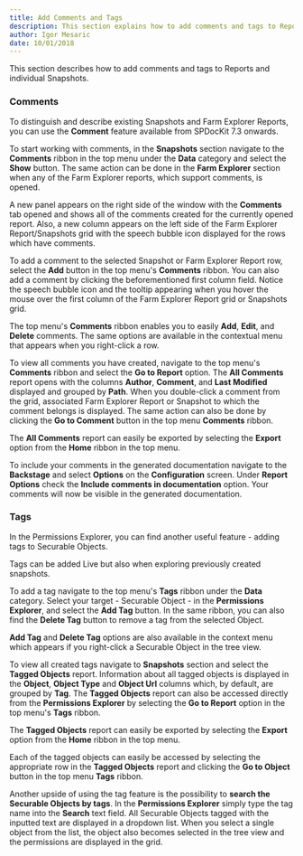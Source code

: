 ```yaml
---
title: Add Comments and Tags
description: This section explains how to add comments and tags to Reports and Snapshots
author: Igor Mesaric
date: 10/01/2018
---
```


This section describes how to add comments and tags to Reports and individual Snapshots.

### __Comments__ 

To distinguish and describe existing Snapshots and Farm Explorer Reports, you can use the __Comment__ feature available from SPDocKit 7.3 onwards.

To start working with comments, in the __Snapshots__ section navigate to the __Comments__ ribbon in the top menu under the __Data__ category and select the __Show__ button. The same action can be done in the __Farm Explorer__ section when any of the Farm Explorer reports, which support comments, is opened.  

A new panel appears on the right side of the window with the __Comments__ tab opened and shows all of the comments created for the currently opened report. 
Also, a new column appears on the left side of the Farm Explorer Report/Snapshots grid with the speech bubble icon displayed for the rows which have comments.

To add a comment to the selected Snapshot or Farm Explorer Report row, select the __Add__ button in the top menu's __Comments__ ribbon.
You can also add a comment by clicking the beforementioned first column field.
Notice the speech bubble icon and the tooltip appearing when you hover the mouse over the first column of the Farm Explorer Report grid or Snapshots grid.

The top menu's __Comments__ ribbon enables you to easily __Add__, __Edit__, and __Delete__ comments. The same options are available in the contextual menu that appears when you right-click a row.

To view all comments you have created, navigate to the top menu's __Comments__ ribbon and select the __Go to Report__ option. The __All Comments__ report opens with the columns __Author__, __Comment__, and __Last Modified__ displayed and grouped by __Path__. When you double-click a comment from the grid, associated Farm Explorer Report or Snapshot to which the comment belongs is displayed. The same action can also be done by clicking the __Go to Comment__ button in the top menu __Comments__ ribbon.  

The __All Comments__ report can easily be exported by selecting the __Export__ option from the __Home__ ribbon in the top menu.

To include your comments in the generated documentation navigate to the __Backstage__ and select __Options__ on the __Configuration__ screen. Under __Report Options__ check the __Include comments in documentation__ option. Your comments will now be visible in the generated documentation. 


### __Tags__

In the Permissions Explorer, you can find another useful feature - adding tags to Securable Objects.

Tags can be added Live but also when exploring previously created snapshots.

To add a tag navigate to the top menu's __Tags__ ribbon under the __Data__ category. Select your target - Securable Object - in the __Permissions Explorer__, and select the __Add Tag__ button. In the same ribbon, you can also find the __Delete Tag__ button to remove a tag from the selected Object. 

__Add Tag__ and __Delete Tag__ options are also available in the context menu which appears if you right-click a Securable Object in the tree view.

To view all created tags navigate to __Snapshots__ section and select the __Tagged Objects__ report. 
Information about all tagged objects is displayed in the __Object__, __Object Type__ and __Object Url__ columns which, by default, are grouped by __Tag__.  The __Tagged Objects__ report can also be accessed directly from the __Permissions Explorer__ by selecting the __Go to Report__ option in the top menu's __Tags__ ribbon. 

The __Tagged Objects__ report can easily be exported by selecting the __Export__ option from the __Home__ ribbon in the top menu.

Each of the tagged objects can easily be accessed by selecting the appropriate row in the __Tagged Objects__ report and clicking the __Go to Object__ button in the top menu __Tags__ ribbon.

Another upside of using the tag feature is the possibility to __search the Securable Objects by tags__. In the __Permissions Explorer__ simply type the tag name into the __Search__ text field. All Securable Objects tagged with the inputted text are displayed in a dropdown list. When you select a single object from the list, the object also becomes selected in the tree view and the permissions are displayed in the grid. 